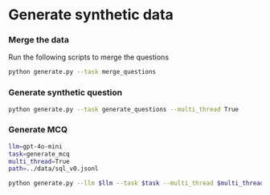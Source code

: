 # Generate synthetic data


### Merge the data 
Run the following scripts to merge the questions

```bash
python generate.py --task merge_questions
```

### Generate synthetic question

```bash
python generate.py --task generate_questions --multi_thread True
```

### Generate MCQ 

```bash
llm=gpt-4o-mini
task=generate_mcq
multi_thread=True
path=../data/sql_v0.jsonl

python generate.py --llm $llm --task $task --multi_thread $multi_thread --path $path
```